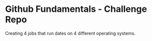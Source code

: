 # Github Fundamentals - Challenge Repo

Creating 4 jobs that run dates on 4 different operating systems.


